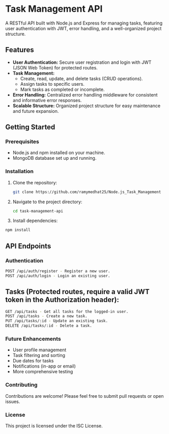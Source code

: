 # Task Management API

A RESTful API built with Node.js and Express for managing tasks, featuring user authentication with JWT, error handling, and a well-organized project structure.

## Features

- **User Authentication:** Secure user registration and login with JWT (JSON Web Token) for protected routes.
- **Task Management:**
  - Create, read, update, and delete tasks (CRUD operations).
  - Assign tasks to specific users.
  - Mark tasks as completed or incomplete.
- **Error Handling:** Centralized error handling middleware for consistent and informative error responses.
- **Scalable Structure:** Organized project structure for easy maintenance and future expansion.

## Getting Started

### Prerequisites

- Node.js and npm installed on your machine.
- MongoDB database set up and running.

### Installation

1. Clone the repository:

   ```bash
   git clone https://github.com/ramymedhat25/Node.js_Task_Management
   ```

2. Navigate to the project directory:
   ```bash
   cd task-management-api
   ```
3. Install dependencies:

```bash
npm install
```

## API Endpoints

### Authentication

```bash
POST /api/auth/register - Register a new user.
POST /api/auth/login - Login an existing user.
```

## Tasks (Protected routes, require a valid JWT token in the Authorization header):
```bash
GET /api/tasks - Get all tasks for the logged-in user.
POST /api/tasks - Create a new task.
PUT /api/tasks/:id - Update an existing task.
DELETE /api/tasks/:id - Delete a task.
```

### Future Enhancements

* User profile management
* Task filtering and sorting
* Due dates for tasks
* Notifications (in-app or email)
* More comprehensive testing

### Contributing

Contributions are welcome! Please feel free to submit pull requests or open issues.

### License

This project is licensed under the ISC License.
